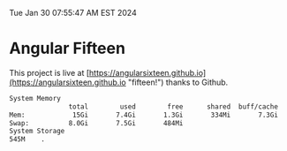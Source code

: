 Tue Jan 30 07:55:47 AM EST 2024

# Angular Fifteen


This project is live at [https://angularsixteen.github.io](https://angularsixteen.github.io "fifteen!") thanks to Github.

```bash
System Memory
               total        used        free      shared  buff/cache   available
Mem:            15Gi       7.4Gi       1.3Gi       334Mi       7.3Gi       7.9Gi
Swap:          8.0Gi       7.5Gi       484Mi
System Storage
545M	.
```
